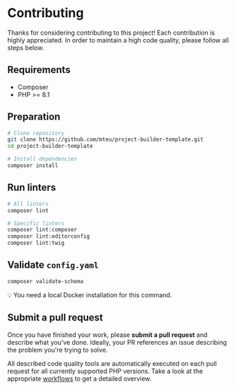 # Contributing

Thanks for considering contributing to this project! Each contribution is
highly appreciated. In order to maintain a high code quality, please follow
all steps below.

## Requirements

- Composer
- PHP >= 8.1

## Preparation

```bash
# Clone repository
git clone https://github.com/mteu/project-builder-template.git
cd project-builder-template

# Install dependencies
composer install
```

## Run linters

```bash
# All linters
composer lint

# Specific linters
composer lint:composer
composer lint:editorconfig
composer lint:twig
```

## Validate `config.yaml`

```bash
composer validate-schema
```

:bulb: You need a local Docker installation for this command.

## Submit a pull request

Once you have finished your work, please **submit a pull request** and describe
what you've done. Ideally, your PR references an issue describing the problem
you're trying to solve.

All described code quality tools are automatically executed on each pull request
for all currently supported PHP versions. Take a look at the appropriate
[workflows][2] to get a detailed overview.

[1]: http://nvie.com/git-model
[2]: .github/workflows
